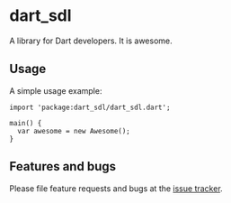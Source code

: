 # dart_sdl

A library for Dart developers. It is awesome.

## Usage

A simple usage example:

    import 'package:dart_sdl/dart_sdl.dart';

    main() {
      var awesome = new Awesome();
    }

## Features and bugs

Please file feature requests and bugs at the [issue tracker][tracker].

[tracker]: http://example.com/issues/replaceme
